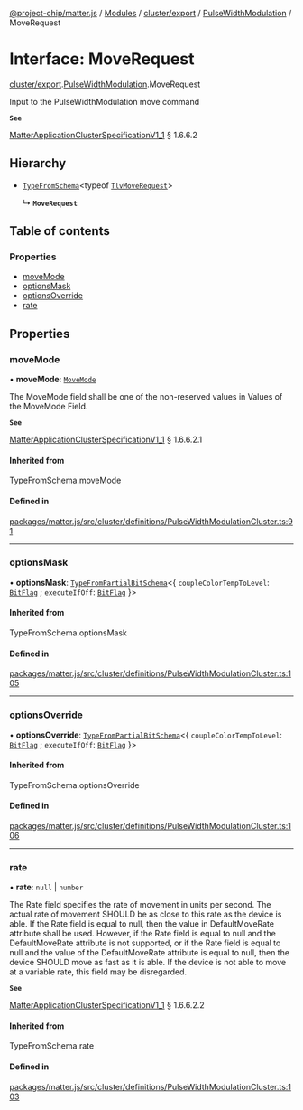 [@project-chip/matter.js](../README.md) / [Modules](../modules.md) / [cluster/export](../modules/cluster_export.md) / [PulseWidthModulation](../modules/cluster_export.PulseWidthModulation.md) / MoveRequest

# Interface: MoveRequest

[cluster/export](../modules/cluster_export.md).[PulseWidthModulation](../modules/cluster_export.PulseWidthModulation.md).MoveRequest

Input to the PulseWidthModulation move command

**`See`**

[MatterApplicationClusterSpecificationV1_1](spec_export.MatterApplicationClusterSpecificationV1_1.md) § 1.6.6.2

## Hierarchy

- [`TypeFromSchema`](../modules/tlv_export.md#typefromschema)\<typeof [`TlvMoveRequest`](../modules/cluster_export.PulseWidthModulation.md#tlvmoverequest)\>

  ↳ **`MoveRequest`**

## Table of contents

### Properties

- [moveMode](cluster_export.PulseWidthModulation.MoveRequest.md#movemode)
- [optionsMask](cluster_export.PulseWidthModulation.MoveRequest.md#optionsmask)
- [optionsOverride](cluster_export.PulseWidthModulation.MoveRequest.md#optionsoverride)
- [rate](cluster_export.PulseWidthModulation.MoveRequest.md#rate)

## Properties

### moveMode

• **moveMode**: [`MoveMode`](../enums/cluster_export.PulseWidthModulation.MoveMode.md)

The MoveMode field shall be one of the non-reserved values in Values of the MoveMode Field.

**`See`**

[MatterApplicationClusterSpecificationV1_1](spec_export.MatterApplicationClusterSpecificationV1_1.md) § 1.6.6.2.1

#### Inherited from

TypeFromSchema.moveMode

#### Defined in

[packages/matter.js/src/cluster/definitions/PulseWidthModulationCluster.ts:91](https://github.com/project-chip/matter.js/blob/3adaded6/packages/matter.js/src/cluster/definitions/PulseWidthModulationCluster.ts#L91)

___

### optionsMask

• **optionsMask**: [`TypeFromPartialBitSchema`](../modules/schema_export.md#typefrompartialbitschema)\<\{ `coupleColorTempToLevel`: [`BitFlag`](../modules/schema_export.md#bitflag) ; `executeIfOff`: [`BitFlag`](../modules/schema_export.md#bitflag)  }\>

#### Inherited from

TypeFromSchema.optionsMask

#### Defined in

[packages/matter.js/src/cluster/definitions/PulseWidthModulationCluster.ts:105](https://github.com/project-chip/matter.js/blob/3adaded6/packages/matter.js/src/cluster/definitions/PulseWidthModulationCluster.ts#L105)

___

### optionsOverride

• **optionsOverride**: [`TypeFromPartialBitSchema`](../modules/schema_export.md#typefrompartialbitschema)\<\{ `coupleColorTempToLevel`: [`BitFlag`](../modules/schema_export.md#bitflag) ; `executeIfOff`: [`BitFlag`](../modules/schema_export.md#bitflag)  }\>

#### Inherited from

TypeFromSchema.optionsOverride

#### Defined in

[packages/matter.js/src/cluster/definitions/PulseWidthModulationCluster.ts:106](https://github.com/project-chip/matter.js/blob/3adaded6/packages/matter.js/src/cluster/definitions/PulseWidthModulationCluster.ts#L106)

___

### rate

• **rate**: ``null`` \| `number`

The Rate field specifies the rate of movement in units per second. The actual rate of movement SHOULD be as
close to this rate as the device is able. If the Rate field is equal to null, then the value in
DefaultMoveRate attribute shall be used. However, if the Rate field is equal to null and the DefaultMoveRate
attribute is not supported, or if the Rate field is equal to null and the value of the DefaultMoveRate
attribute is equal to null, then the device SHOULD move as fast as it is able. If the device is not able to
move at a variable rate, this field may be disregarded.

**`See`**

[MatterApplicationClusterSpecificationV1_1](spec_export.MatterApplicationClusterSpecificationV1_1.md) § 1.6.6.2.2

#### Inherited from

TypeFromSchema.rate

#### Defined in

[packages/matter.js/src/cluster/definitions/PulseWidthModulationCluster.ts:103](https://github.com/project-chip/matter.js/blob/3adaded6/packages/matter.js/src/cluster/definitions/PulseWidthModulationCluster.ts#L103)
